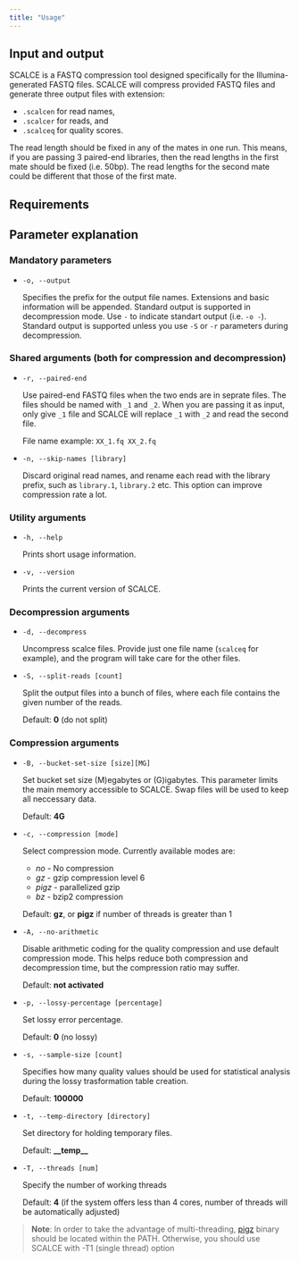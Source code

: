 ```yaml
---
title: "Usage"
---
```


## Input and output

SCALCE is a FASTQ compression tool designed specifically for the Illumina-generated FASTQ files.
SCALCE will compress provided FASTQ files and generate three output files with extension:
- `.scalcen` for read names, 
- `.scalcer` for reads, and 
- `.scalceq` for quality scores. 

The read length should be fixed in any of the mates in one run. This means, if you are passing 3 paired-end libraries, then the read lengths in the first mate should be fixed (i.e. 50bp). The read lengths for the second mate could be different that those of the first mate.

## Requirements


## Parameter explanation

### Mandatory parameters

- `-o, --output`
  
  Specifies the prefix for the output file names. Extensions and basic information will be appended. Standard output is supported in decompression mode. Use `-` to indicate standart output (i.e. `-o -`). Standard output is supported unless you use `-S` or `-r` parameters during decompression.

### Shared arguments (both for compression and decompression)

- `-r, --paired-end`

  Use paired-end FASTQ files when the two ends are in seprate files. The files should be named with `_1` and `_2`. When you are passing it as input, only give `_1` file and SCALCE will replace `_1` with `_2` and read the second file.

  File name example: `XX_1.fq XX_2.fq`

- `-n, --skip-names [library]`

  Discard original read names, and rename each read with the library prefix, such as `library.1`, `library.2` etc.  This option can improve compression rate a lot.

### Utility arguments

- `-h, --help`
  
  Prints short usage information.

- `-v, --version`

  Prints the current version of SCALCE.

### Decompression arguments

- `-d, --decompress`

  Uncompress scalce files. Provide just one file name (`scalceq` for example), 
  and the program will take care for the other files.

- `-S, --split-reads [count]`

  Split the output files into a bunch of files, where each file contains the
  given number of the reads.

  Default: **0** (do not split)

### Compression arguments

- `-B, --bucket-set-size [size][MG]`

  Set bucket set size (M)egabytes or (G)igabytes. This parameter limits the main memory accessible to SCALCE. Swap files will be used to keep all neccessary data.

  Default: **4G**

- `-c, --compression [mode]`
  
  Select compression mode. Currently available modes are:
  
  - *no* - No compression
  - *gz* - gzip compression level 6
  - *pigz* - parallelized gzip
  - *bz* - bzip2 compression

  Default: **gz**, or **pigz** if number of threads is greater than 1

- `-A, --no-arithmetic`

  Disable arithmetic coding for the quality compression and use default compression mode. This helps reduce both compression and decompression time, but the compression ratio may suffer. 

  Default: **not activated**

- `-p, --lossy-percentage [percentage]`

  Set lossy error percentage.
  
  Default: **0** (no lossy)

- `-s, --sample-size [count]`

  Specifies how many quality values should be used for statistical analysis during the lossy trasformation table creation.

  Default: **100000**


- `-t, --temp-directory [directory]`

  Set directory for holding temporary files. 

  Default: **\_\_temp\_\_**

- `-T, --threads [num]`

  Specify the number of working threads

  Default: **4** (if the system offers less than 4 cores, number of threads will be automatically adjusted)

> **Note**: In order to take the advantage of multi-threading, [pigz](http://zlib.net/pigz/) binary should be located within the PATH. Otherwise, you should use SCALCE with -T1 (single thread) option

